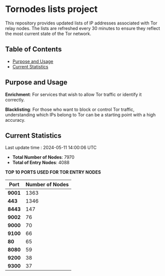 # Tornodes lists project

This repository provides updated lists of IP addresses associated with Tor relay nodes. The lists are refreshed every 30 minutes to ensure they reflect the most current state of the Tor network.

## Table of Contents

- [Purpose and Usage](#purpose-and-usage)
- [Current Statistics](#current-statistics)


## Purpose and Usage

**Enrichment**: For services that wish to allow Tor traffic or identify it correctly.

**Blacklisting**: For those who want to block or control Tor traffic, understanding which IPs belong to Tor can be a starting point with a high accuracy.

## Current Statistics

Last update time : 2024-05-11 14:00:06 UTC

- **Total Number of Nodes**: 7970
- **Total of Entry Nodes**: 4088

**TOP 10 PORTS USED FOR TOR ENTRY NODES**

| **Port** | **Number of Nodes** |
|------|-----------------|
| **9001**   | 1363  |
| **443**   | 1346  |
| **8443**   | 147  |
| **9002**   | 76  |
| **9000**   | 70  |
| **9100**   | 66  |
| **80**   | 65  |
| **8080**   | 59  |
| **9200**   | 38  |
| **9300**   | 37  |

